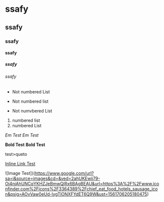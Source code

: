 # ssafy
## ssafy
### ssafy
#### ssafy
##### ssafy
###### ssafy

- Not numbered List
+ Not numbered list
* Not numvbered List

1. numbered list
2. numbered List

*Em Test*
_Em Test_

**Bold Test**
__Bold Test__

test>queto

[Inline Link Test](https://www.naver.com)

![Image Test])(https://www.google.com/url?sa=i&source=images&cd=&ved=2ahUKEwij79-Oj4njAhUNCqYKHZJeBmwQjRx6BAgBEAU&url=https%3A%2F%2Fwww.iconfinder.com%2Ficons%2F3364389%2Fchief_eat_food_hotels_sausage_icon&psig=AOvVaw0eUd-lygTlONXFYdET6Q9W&ust=1561706205180475)

